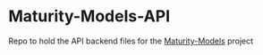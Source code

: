 # Maturity-Models-API
Repo to hold the API backend files for the [Maturity-Models](https://github.com/OWASP/Maturity-Models) project
